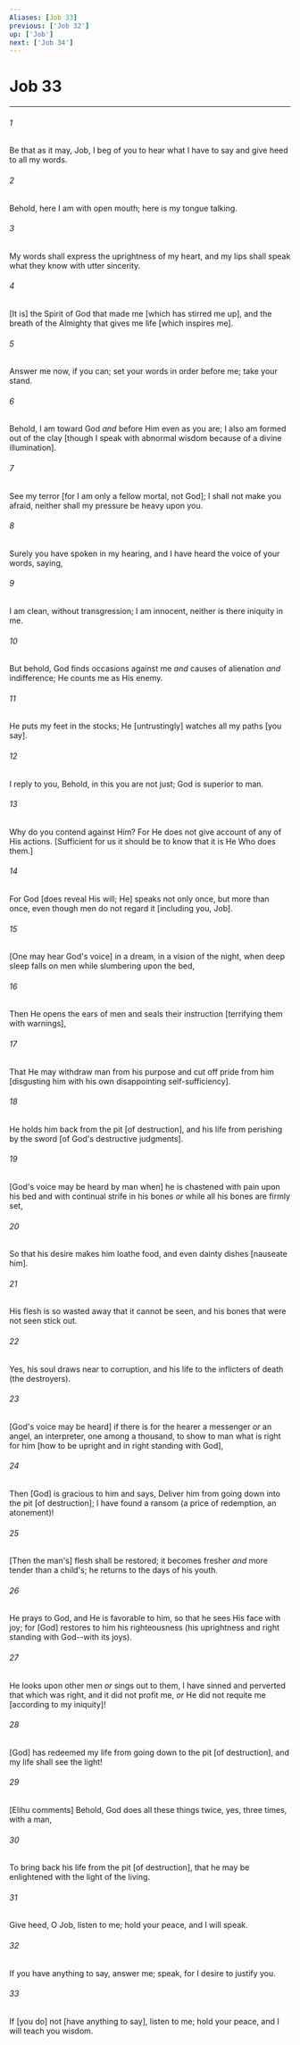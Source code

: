 ```yaml
---
Aliases: [Job 33]
previous: ['Job 32']
up: ['Job']
next: ['Job 34']
---
```

# Job 33

***














###### 1 






Be that as it may, Job, I beg of you to hear what I have to say and give heed to all my words. 













###### 2 






Behold, here I am with open mouth; here is my tongue talking. 













###### 3 






My words shall express the uprightness of my heart, and my lips shall speak what they know with utter sincerity. 













###### 4 






[It is] the Spirit of God that made me [which has stirred me up], and the breath of the Almighty that gives me life [which inspires me]. 













###### 5 






Answer me now, if you can; set your words in order before me; take your stand. 













###### 6 






Behold, I am toward God _and_ before Him even as you are; I also am formed out of the clay [though I speak with abnormal wisdom because of a divine illumination]. 













###### 7 






See my terror [for I am only a fellow mortal, not God]; I shall not make you afraid, neither shall my pressure be heavy upon you. 













###### 8 






Surely you have spoken in my hearing, and I have heard the voice of your words, saying, 













###### 9 






I am clean, without transgression; I am innocent, neither is there iniquity in me. 













###### 10 






But behold, God finds occasions against me _and_ causes of alienation _and_ indifference; He counts me as His enemy. 













###### 11 






He puts my feet in the stocks; He [untrustingly] watches all my paths [you say]. 













###### 12 






I reply to you, Behold, in this you are not just; God is superior to man. 













###### 13 






Why do you contend against Him? For He does not give account of any of His actions. [Sufficient for us it should be to know that it is He Who does them.] 













###### 14 






For God [does reveal His will; He] speaks not only once, but more than once, even though men do not regard it [including you, Job]. 













###### 15 






[One may hear God's voice] in a dream, in a vision of the night, when deep sleep falls on men while slumbering upon the bed, 













###### 16 






Then He opens the ears of men and seals their instruction [terrifying them with warnings], 













###### 17 






That He may withdraw man from his purpose and cut off pride from him [disgusting him with his own disappointing self-sufficiency]. 













###### 18 






He holds him back from the pit [of destruction], and his life from perishing by the sword [of God's destructive judgments]. 













###### 19 






[God's voice may be heard by man when] he is chastened with pain upon his bed and with continual strife in his bones _or_ while all his bones are firmly set, 













###### 20 






So that his desire makes him loathe food, and even dainty dishes [nauseate him]. 













###### 21 






His flesh is so wasted away that it cannot be seen, and his bones that were not seen stick out. 













###### 22 






Yes, his soul draws near to corruption, and his life to the inflicters of death (the destroyers). 













###### 23 






[God's voice may be heard] if there is for the hearer a messenger _or_ an angel, an interpreter, one among a thousand, to show to man what is right for him [how to be upright and in right standing with God], 













###### 24 






Then [God] is gracious to him and says, Deliver him from going down into the pit [of destruction]; I have found a ransom (a price of redemption, an atonement)! 













###### 25 






[Then the man's] flesh shall be restored; it becomes fresher _and_ more tender than a child's; he returns to the days of his youth. 













###### 26 






He prays to God, and He is favorable to him, so that he sees His face with joy; for [God] restores to him his righteousness (his uprightness and right standing with God--with its joys). 













###### 27 






He looks upon other men _or_ sings out to them, I have sinned and perverted that which was right, and it did not profit me, _or_ He did not requite me [according to my iniquity]! 













###### 28 






[God] has redeemed my life from going down to the pit [of destruction], and my life shall see the light! 













###### 29 






[Elihu comments] Behold, God does all these things twice, yes, three times, with a man, 













###### 30 






To bring back his life from the pit [of destruction], that he may be enlightened with the light of the living. 













###### 31 






Give heed, O Job, listen to me; hold your peace, and I will speak. 













###### 32 






If you have anything to say, answer me; speak, for I desire to justify you. 













###### 33 






If [you do] not [have anything to say], listen to me; hold your peace, and I will teach you wisdom.

